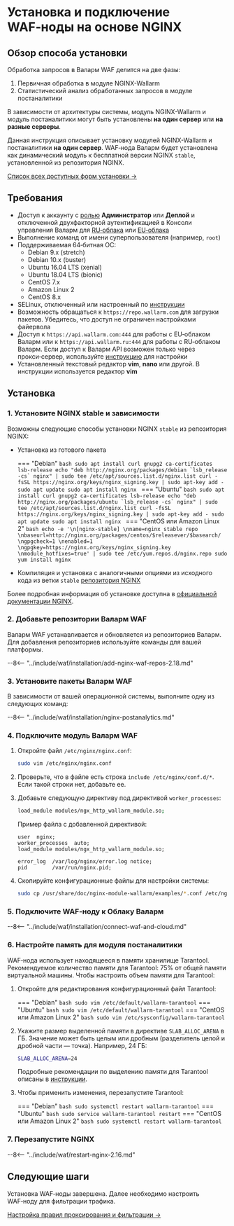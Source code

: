 [img-wl-console-users]:             ../images/check-users.png 
[memory-instr]:                     ../admin-ru/configuration-guides/allocate-resources-for-waf-node.md

# Установка и подключение WAF‑ноды на основе NGINX

## Обзор способа установки

Обработка запросов в Валарм WAF делится на две фазы:

1. Первичная обработка в модуле NGINX-Wallarm
2. Статистический анализ обработанных запросов в модуле постаналитики

В зависимости от архитектуры системы, модуль NGINX-Wallarm и модуль постаналитики могут быть установлены **на один сервер** или **на разные серверы**.

Данная инструкция описывает установку модулей NGINX-Wallarm и постаналитики **на один сервер**. WAF‑нода Валарм будет установлена как динамический модуль к бесплатной версии NGINX `stable`, установленной из репозитория NGINX.

[Список всех доступных форм установки →](../admin-ru/supported-platforms.md)

## Требования

* Доступ к аккаунту с [ролью](../user-guides/settings/users.md) **Администратор** или **Деплой** и отключенной двухфакторной аутентификацией в Консоли управления Валарм для [RU‑облака](https://my.wallarm.ru/) или [EU‑облака](https://my.wallarm.com/)
* Выполнение команд от имени суперпользователя (например, `root`)
* Поддерживаемая 64‑битная ОС:
    * Debian 9.x (stretch)
    * Debian 10.x (buster)
    * Ubuntu 16.04 LTS (xenial)
    * Ubuntu 18.04 LTS (bionic)
    * CentOS 7.x
    * Amazon Linux 2
    * CentOS 8.x
* SELinux, отключенный или настроенный по [инструкции](../admin-ru/configure-selinux.md)
* Возможность обращаться к `https://repo.wallarm.com` для загрузки пакетов. Убедитесь, что доступ не ограничен настройками файервола
* Доступ к `https://api.wallarm.com:444` для работы с EU‑облаком Валарм или к `https://api.wallarm.ru:444` для работы с RU‑облаком Валарм. Если доступ к Валарм API возможен только через прокси‑сервер, используйте [инструкцию](qs-setup-proxy-ru.md) для настройки
* Установленный текстовый редактор **vim**, **nano** или другой. В инструкции используется редактор **vim**

## Установка

### 1. Установите NGINX stable и зависимости

Возможны следующие способы установки NGINX `stable` из репозитория NGINX:

* Установка из готового пакета

    === "Debian"
        ```bash
        sudo apt install curl gnupg2 ca-certificates lsb-release
        echo "deb http://nginx.org/packages/debian `lsb_release -cs` nginx" | sudo tee /etc/apt/sources.list.d/nginx.list
        curl -fsSL https://nginx.org/keys/nginx_signing.key | sudo apt-key add -
        sudo apt update
        sudo apt install nginx
        ```
    === "Ubuntu"
        ```bash
        sudo apt install curl gnupg2 ca-certificates lsb-release
        echo "deb http://nginx.org/packages/ubuntu `lsb_release -cs` nginx" | sudo tee /etc/apt/sources.list.d/nginx.list
        curl -fsSL https://nginx.org/keys/nginx_signing.key | sudo apt-key add -
        sudo apt update
        sudo apt install nginx
        ```
    === "CentOS или Amazon Linux 2"
        ```bash
        echo -e '\n[nginx-stable] \nname=nginx stable repo \nbaseurl=http://nginx.org/packages/centos/$releasever/$basearch/ \ngpgcheck=1 \nenabled=1 \ngpgkey=https://nginx.org/keys/nginx_signing.key \nmodule_hotfixes=true' | sudo tee /etc/yum.repos.d/nginx.repo
        sudo yum install nginx
        ```

* Компиляция и установка с аналогичными опциями из исходного кода из ветки `stable` [репозитория NGINX](https://hg.nginx.org/pkg-oss/branches)

Более подробная информация об установке доступна в [официальной документации NGINX](https://www.nginx.com/resources/admin-guide/installing-nginx-open-source/).

### 2. Добавьте репозитории Валарм WAF

Валарм WAF устанавливается и обновляется из репозиториев Валарм. Для добавления репозиториев используйте команды для вашей платформы.

--8<-- "../include/waf/installation/add-nginx-waf-repos-2.18.md"

### 3. Установите пакеты Валарм WAF

В зависимости от вашей операционной системы, выполните одну из следующих команд:

--8<-- "../include/waf/installation/nginx-postanalytics.md"

### 4. Подключите модуль Валарм WAF

1. Откройте файл `/etc/nginx/nginx.conf`:

    ```bash
    sudo vim /etc/nginx/nginx.conf
    ```
2. Проверьте, что в файле есть строка `include /etc/nginx/conf.d/*`. Если такой строки нет, добавьте ее.
3. Добавьте следующую директиву под директивой `worker_processes`:

    ```bash
    load_module modules/ngx_http_wallarm_module.so;
    ```

    Пример файла с добавленной директивой:

    ```
    user  nginx;
    worker_processes  auto;
    load_module modules/ngx_http_wallarm_module.so;

    error_log  /var/log/nginx/error.log notice;
    pid        /var/run/nginx.pid;
    ```

3. Скопируйте конфигурационные файлы для настройки системы:

    ``` bash
    sudo cp /usr/share/doc/nginx-module-wallarm/examples/*.conf /etc/nginx/conf.d/
    ```

### 5. Подключите WAF‑ноду к Облаку Валарм

--8<-- "../include/waf/installation/connect-waf-and-cloud.md"

### 6. Настройте память для модуля постаналитики

WAF‑нода использует находящееся в памяти хранилище Tarantool. Рекомендуемое количество памяти для Tarantool: 75% от общей памяти виртуальной машины. Чтобы настроить объем памяти для Tarantool:

1. Откройте для редактирования конфигурационный файл Tarantool:

    === "Debian"
        ``` bash
        sudo vim /etc/default/wallarm-tarantool
        ```
    === "Ubuntu"
        ``` bash
        sudo vim /etc/default/wallarm-tarantool
        ```
    === "CentOS или Amazon Linux 2"
        ``` bash
        sudo vim /etc/sysconfig/wallarm-tarantool
        ```
2. Укажите размер выделенной памяти в директиве `SLAB_ALLOC_ARENA` в ГБ. Значение может быть целым или дробным (разделитель целой и дробной части — точка). Например, 24 ГБ:
    
    ```bash
    SLAB_ALLOC_ARENA=24
    ```

    Подробные рекомендации по выделению памяти для Tarantool описаны в [инструкции][memory-instr]. 
3. Чтобы применить изменения, перезапустите Tarantool:

    === "Debian"
        ``` bash
        sudo systemctl restart wallarm-tarantool
        ```
    === "Ubuntu"
        ``` bash
        sudo service wallarm-tarantool restart
        ```
    === "CentOS или Amazon Linux 2"
        ```bash
        sudo systemctl restart wallarm-tarantool
        ```

### 7. Перезапустите NGINX

--8<-- "../include/waf/restart-nginx-2.16.md"

## Следующие шаги

Установка WAF‑ноды завершена. Далее необходимо настроить WAF‑ноду для фильтрации трафика.

[Настройка правил проксирования и фильтрации →](qs-setup-proxy-ru.md)
